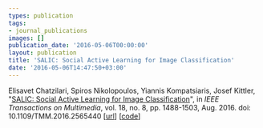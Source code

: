 ```yaml
---
types: publication
tags:
- journal_publications
images: []
publication_date: '2016-05-06T00:00:00'
layout: publication
title: 'SALIC: Social Active Learning for Image Classification'
date: '2016-05-06T14:47:50+03:00'
---
```

<p>Elisavet Chatzilari, Spiros Nikolopoulos, Yiannis Kompatsiaris, Josef Kittler, "<a href="http://dx.doi.org/10.1109/TMM.2016.2565440">SALIC: Social Active Learning for Image Classification</a>", in&nbsp;<em>IEEE Transactions on Multimedia</em>, vol. 18, no. 8, pp. 1488-1503, Aug. 2016. doi: 10.1109/TMM.2016.2565440 [<a href="http://mklab.iti.gr/project/active-learning">url</a>] [<a href="https://github.com/MKLab-ITI/salic">code</a>]</p>

